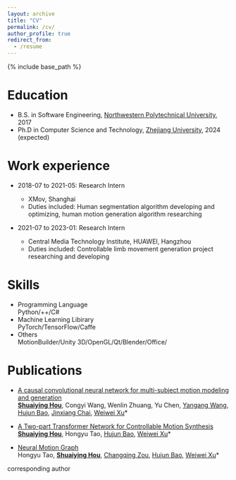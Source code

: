 ```yaml
---
layout: archive
title: "CV"
permalink: /cv/
author_profile: true
redirect_from:
  - /resume
---
```


{% include base_path %}


Education
======
* B.S. in Software Engineering, [Northwestern Polytechnical University](https://www.nwpu.edu.cn/), 2017
* Ph.D in Computer Science and Technology, [Zhejiang University](https://www.zju.edu.cn/), 2024 (expected)

Work experience
======
* 2018-07 to 2021-05: Research Intern
  * XMov, Shanghai
  * Duties included: Human segmentation algorithm developing and optimizing, human motion generation algorithm researching

* 2021-07 to 2023-01: Research Intern
  * Central Media Technology Institute, HUAWEI, Hangzhou
  * Duties included: Controllable limb movement generation project researching and developing
  
Skills
======
* Programming Language\
  Python/++/C#
* Machine Learning Libirary\
  PyTorch/TensorFlow/Caffe
* Others\
  MotionBuilder/Unity 3D/OpenGL/Qt/Blender/Office/

Publications
======
* [A causal convolutional neural network for multi-subject motion modeling and generation](https://link.springer.com/article/10.1007/s41095-022-0307-3)\
[**Shuaiying Hou**](https://houericsy.github.io/ShuaiyingHou/), Congyi Wang, Wenlin Zhuang, Yu Chen, [Yangang Wang](https://www.yangangwang.com/), [Hujun Bao](http://www.cad.zju.edu.cn/home/bao/), [Jinxiang Chai](https://scholar.google.com/citations?user=OcN1_gwAAAAJ&hl=zh-CN), [Weiwei Xu](http://www.cad.zju.edu.cn/home/weiweixu/weiweixu_en.htm)<span class="info-hover">*</span>
<!-- <div class="info" id="info">corresponding author</div> -->

* [A Two-part Transformer Network for Controllable Motion Synthesis](https://ieeexplore.ieee.org/document/10147861)\
[**Shuaiying Hou**](https://houericsy.github.io/ShuaiyingHou/), Hongyu Tao, [Hujun Bao](http://www.cad.zju.edu.cn/home/bao/), [Weiwei Xu](http://www.cad.zju.edu.cn/home/weiweixu/weiweixu_en.htm)<span class="info-hover">*</span>
<!-- <div class="info" id="info">corresponding author</div> -->

* [Neural Motion Graph](https://dl.acm.org/doi/10.1145/3610548.3618181)\
Hongyu Tao, [**Shuaiying Hou**](https://houericsy.github.io/ShuaiyingHou/), [Changqing Zou](https://changqingzou.weebly.com/), [Hujun Bao](http://www.cad.zju.edu.cn/home/bao/), [Weiwei Xu](http://www.cad.zju.edu.cn/home/weiweixu/weiweixu_en.htm)<span class="info-hover">*</span>
<div class="info" id="info">corresponding author</div>



<!-- Publications
======
  <ul>{% for post in site.publications %}
    {% include archive-single-cv.html %}
  {% endfor %}</ul> -->

<style>
span.info-hover + div.info {
    display: none;
    margin-left: 5px;
}

span.info-hover:hover + div.info {
    display: block;
}
</style>

